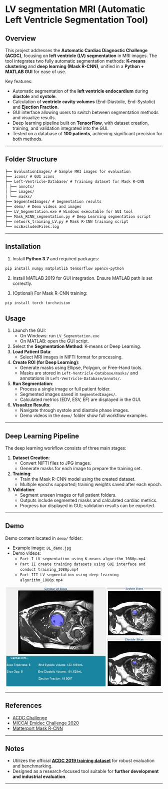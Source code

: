 # LV segmentation MRI (Automatic Left Ventricle Segmentation Tool)

## Overview

This project addresses the **Automatic Cardiac Diagnostic Challenge (ACDC)**, focusing on **left ventricle (LV) segmentation** in MRI images. The tool integrates two fully automatic segmentation methods: **K-means clustering** and **deep learning (Mask R-CNN)**, unified in a **Python + MATLAB GUI** for ease of use.

Key features:
- Automatic segmentation of the **left ventricle endocardium** during **diastole** and **systole**.
- Calculation of **ventricle cavity volumes** (End-Diastolic, End-Systolic) and **Ejection Fraction**.
- GUI interface allowing users to switch between segmentation methods and visualize results.
- Deep learning pipeline built on **TensorFlow**, with dataset creation, training, and validation integrated into the GUI.
- Tested on a database of **100 patients**, achieving significant precision for both methods.

---

## Folder Structure
```
├── EvaluationImages/ # Sample MRI images for evaluation
├── icons/ # GUI icons
├── Left-Ventricle-Database/ # Training dataset for Mask R-CNN
│ ├── annots/
│ ├── images/
│ └── masks/
├── SegmentedImages/ # Segmentation results
├── demo/ # Demo videos and images
├── LV_Segmentation.exe # Windows executable for GUI tool
├── Mask_RCNN_segmentation.py # Deep Learning segmentation script
├── network_training_LV.py # Mask R-CNN training script
└── mccExcludedFiles.log
```
---

## Installation

1. Install **Python 3.7** and required packages:

```bash
pip install numpy matplotlib tensorflow opencv-python
```
2. Install MATLAB 2019 for GUI integration. Ensure MATLAB path is set correctly.

3. (Optional) For Mask R-CNN training:
```bash
pip install torch torchvision
```
## Usage

1. Launch the GUI:
   - On Windows: run `LV_Segmentation.exe`
   - On MATLAB: open the GUI script.
2. Select the **Segmentation Method**: K-means or Deep Learning.
3. **Load Patient Data**:
   - Select MRI images in NIFTI format for processing.
4. **Create ROI (for Deep Learning)**:
   - Generate masks using Ellipse, Polygon, or Free-Hand tools.
   - Masks are stored in `Left-Ventricle-Database/masks/` and annotations in `Left-Ventricle-Database/annots/`.
5. **Run Segmentation**:
   - Process a single image or full patient folder.
   - Segmented images saved in `SegmentedImages/`.
   - Calculated metrics (EDV, ESV, EF) are displayed in the GUI.
6. **Visualize Results**:
   - Navigate through systole and diastole phase images.
   - Demo videos in the `demo/` folder show full workflow examples.

---

## Deep Learning Pipeline

The deep learning workflow consists of three main stages:

1. **Dataset Creation**:
   - Convert NIFTI files to JPG images.
   - Generate masks for each image to prepare the training set.
2. **Training**:
   - Train the Mask R-CNN model using the created dataset.
   - Multiple epochs supported; training weights saved after each epoch.
3. **Validation**:
   - Segment unseen images or full patient folders.
   - Outputs include segmented masks and calculated cardiac metrics.
   - Progress bar displayed in GUI; validation results can be exported.

---

## Demo

Demo content located in `demo/` folder:
- Example image: `DL_demo.jpg`
- Demo videos:
   - `Part I LV segmentation using K-means algorithm_1080p.mp4`
   - `Part II create training datasets using GUI interface and conduct training_1080p.mp4`
   - `Part III LV segmentation using deep learning algorithm_1080p.mp4`
  
<img src="demo/DL_demo.jpg" alt="Deep Learning result sample" width="500"/>


---

## References

- [ACDC Challenge](http://acdc.creatis.insa-lyon.fr/)
- [MICCAI Emidec Challenge 2020](http://stacom2020.cardiacatlas.org/accepted-papers/)
- [Matterport Mask R-CNN](https://github.com/matterport/Mask_RCNN)

---

## Notes

- Utilizes the official **[ACDC 2019 training dataset](https://www.creatis.insa-lyon.fr/Challenge/acdc/)** for robust evaluation and benchmarking.
- Designed as a research-focused tool suitable for **further development and industrial evaluation**.

---


